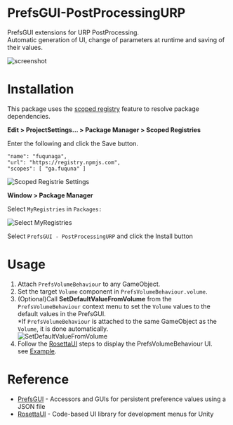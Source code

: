 # PrefsGUI-PostProcessingURP

PrefsGUI extensions for URP PostProcessing.  
Automatic generation of UI, change of parameters at runtime and saving of their values.

![screenshot](https://github.com/fuqunaga/PrefsGUI-PostProcessingURP/assets/821072/b7010c09-e853-4d24-9718-2060d3685bb8)

# Installation

This package uses the [scoped registry] feature to resolve package
dependencies. 

[scoped registry]: https://docs.unity3d.com/Manual/upm-scoped.html


**Edit > ProjectSettings... > Package Manager > Scoped Registries**

Enter the following and click the Save button.

```
"name": "fuqunaga",
"url": "https://registry.npmjs.com",
"scopes": [ "ga.fuquna" ]
```
![Scoped Registrie Settings](https://github.com/fuqunaga/PrefsGUI-PostProcessingURP/assets/821072/1b4c1008-dd5b-469b-a270-513c50c545fb)


**Window > Package Manager**

Select `MyRegistries` in `Packages:`

![Select MyRegistries](https://github.com/fuqunaga/PrefsGUI-PostProcessingURP/assets/821072/74b3b9b4-4a75-4dfa-b5b0-06999c8ad0ac)


Select `PrefsGUI - PostProcessingURP` and click the Install button


# Usage

1. Attach `PrefsVolumeBehaviour` to any GameObject.
2. Set the target `Volume` component in `PrefsVolumeBehaviour.volume`.
3. (Optional)Call **SetDefaultValueFromVolume** from the `PrefsVolumeBehaviour` context menu to set the `Volume` values to the default values in the PrefsGUI.  
*If `PrefsVolumeBehaviour` is attached to the same GameObject as the `Volume`, it is done automatically.  
![SetDefaultValueFromVolume](https://github.com/fuqunaga/PrefsGUI-PostProcessingURP/assets/821072/2baf4342-09a7-4582-a350-b4ab3e016dca)
1. Follow the [RosettaUI](https://github.com/fuqunaga/RosettaUI) steps to display the PrefsVolumeBehaviour UI.  
   see [Example](Assets/Example/PrefsVolumeBehaviourExample.cs).



# Reference

- [PrefsGUI](https://github.com/fuqunaga/PrefsGUI) - Accessors and GUIs for persistent preference values using a JSON file
- [RosettaUI](https://github.com/fuqunaga/RosettaUI) - Code-based UI library for development menus for Unity
